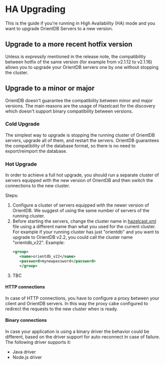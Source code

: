 # HA Upgrading

This is the guide if you're running in High Availability (HA) mode and you want to upgrade OrientDB Servers to a new version.

## Upgrade to a more recent hotfix version
Unless is expressily mentioned in the release note, the compatibility between hotfix of the same version (for example from v2.1.12 to v2.1.16) allows you to upgrade your OrientDB servers one by one without stopping the cluster.

## Upgrade to a minor or major
OrientDB doesn't guarantee the compatibility between minor and major versions. The main reasons are the usage of Hazelcast for the discovery which doesn't support binary compatibility between versions. 

### Cold Upgrade
The simplest way to upgrade is stopping the running cluster of OrientDB servers, upgrade all of them, and restart the servers. OrientDB guarantees the compatibility of the database format, so there is no need to export/reimport the database.

### Hot Upgrade
In order to achieve a full hot upgrade, you should run a separate cluster of servers equipped with the new version of OrientDB and then switch the connections to the new cluster.

Steps:

1. Configure a cluster of servers equipped with the newer version of OrientDB. We suggest of using the same number of servers of the running cluster.
1. Before starting the servers, change the cluster name in [hazelcast.xml](../distributed/Distributed-Configuration.md) file using a different name than what you used for the current cluster. For example if your running cluster has just "orientdb" and you want to upgrade to OrientDB v2.2, you could call the cluster name "orientdb_v22". Example:
   ```xml
   <group>
      <name>orientdb_v22</name>
      <password>mynewpassword</password>
      </group>
   ```
1. TBC

#### HTTP connections
In case of HTTP connections, you have to configure a proxy between your client and OrientDB servers. In this way the proxy cabe configured to redirect the requests to the new cluster when is ready.

#### Binary connections
In case your application is using a binary driver the behavior could be different, based on the driver support for auto-reconnect in case of failure. The following driver supports it:
- Java driver
- Node.js driver

